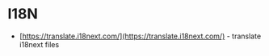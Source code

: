# I18N

- [https://translate.i18next.com/](https://translate.i18next.com/) - translate i18next files
